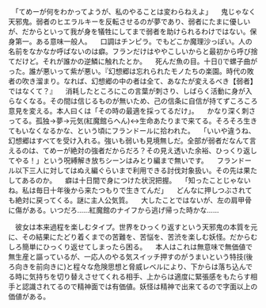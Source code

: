 　「てめーが何をわかってようが、私のやることは変わらねえよ」
　鬼じゃなく天邪鬼。弱者のヒエラルキーを反転させるのが夢であり、弱者にたまに優しいが、だからといって我が身を犠牲にしてまで弱者を助けられるわけではない。保身第一。ある意味一般人。
　口調はチンピラ。でもどこか魔理沙っぽい。人の名前をなかなか呼ばないのは癖。フランだけはややこしいからと最初から呼び捨てだけど。それが誰かの逆鱗に触れたとか。
　死んだ魚の目。十日()で螺子曲がった。誰が悪いって紫が悪い。『幻想郷は忘れられたモノたちの楽園。時代の敗者の吹き溜まり。なれば、幻想郷の中の者は全て、あなたが変えるべき【弱者】ではなくて？』
　消耗したところにこの言葉が刺さり、しばらく活動に身が入らなくなる。その間は信じるものが無いため、己の信条に自信が持てずころころ意見を変える。本人曰くは「その時の最適を採ってるだけ」。
　かなり深く刺さってる。孤独→夢→元気(紅魔館らへん)↔生命あたりまで来てる。そろそろ生きてもいなくなるかな、という頃にフランドールに拾われた。
　「いいや違うね、幻想郷はすべてを受け入れる。強いも弱いも見境無しだ。全部が弱者だなんて言えるのは、てめーが絶対の強者だからだろ？その見え透いた余裕、ひっくり返してやる！」という呪縛解き放ちシーンはみとり編まで無いです。
　フランドール以下三人に対してはぬえ編ぐらいまで利用できる討伐対象扱い。その先は果たしてあるのか。
　癖は十日間で身につけた状況把握。
　「知ったことじゃないね。私は毎日十年後から来たつもりで生きてんだ」
　どんなに押しつぶされても絶対に戻ってくる。謎に主人公気質。
　大したことではないが、左の肩甲骨に傷がある。いつだろ……紅魔館のナイフから逃げ帰った時かな……



　彼女は本来過程を楽しむタイプ。世界をひっくり返すという天邪鬼の本質を元に、その結果にたどり着くまでの苦難を、苦悩を、苦渋を楽しむ妖怪。だからむしろ簡単にひっくり返せてしまったら困る。
　本人はこれは無意味で無価値で無生産と謳っているが、一応人のやる気スイッチ押すのがうまいという特技(後ろ向きを前向きに)と程々な危険思想と脅威レベルにより、下からは落ち込んでる時に気持ちを切り替えさせてくれる相手、上からは適度に緊張感をもたらす相手と認識されてるので精神面では有価値。妖怪は精神で出来てるので字面以上の価値がある。